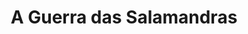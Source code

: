 ---
Numero: 102
title: A Guerra das Salamandras
Autor: Karel Capek
Co-autor: 
Ano-de-Publicacao: 1965
Titulo-original: Válka s Mloky
Tradutor: Lima de Freitas
Co-tradutor: 
Ano-de-edicao: 1936
alias: Karel-Capek
Autor2-alias: 
Tradutor1-alias: Lima-de-Freitas
Tradutor2-alias: 
Titulo-link: 102-A-Guerra-das-Salamandras
Capa: Lima de Freitas
pags: 102
Capa-link: Lima-de-Freitas
---